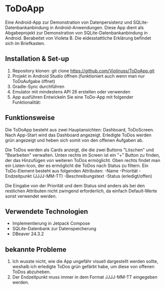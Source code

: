 # ToDoApp
Eine Android-App zur Demonstration von Datenpersistenz und SQLite-Datenbankanbindung in Android-Anwendungen. Diese App dient als Abgabeprojekt zur Demonstration von SQLite-Datenbankanbindung in Android. Berabeitet von Violeta B. Die eidesstattliche Erklärung befindet sich im Briefkasten.
## Installation & Set-up
1. Repository klonen:
 git clone https://github.com/Violinuss/ToDoApp.git
3. Projekt in Android Studio öffnen (funktioniert auch wenn man nur ToDoAufgabe öffnet)
4. Gradle-Sync durchführen
5. Emulator mit mindestens API 26 erstellen oder verwenden
6. App ausführen
Entwickeln Sie eine ToDo-App mit folgender Funktionalität:

## Funktionsweise
Die ToDoApp besteht aus zwei Hauptansichten: Dashboard, ToDoScreen.
Nach App-Start wird das Dashboard angezeigt.
Erledigte ToDos werden grün angezeigt und heben sich somit von den offenen Aufgaben ab.

Die ToDos werden als Cards anzeigt, die die zwei Buttons "Löschen" und "Bearbeiten" verwalten.
Unten rechts im Screen ist ein "+" Button zu finden, der das Hinzufügen von weiteren ToDos ermöglicht.
Oben rechts findet man ein Listen-Icon, der es ermöglicht die ToDos nach Status zu filtern.
Ein ToDo-Element besteht aus folgenden Attributen:
-Name
-Priorität
-Endzeitpunkt (JJJJ-MM-TT)
-Beschreibungstext
-Status (erledigt/offen)

Die Eingabe von der Priorität und dem Status sind anders als bei den restlichen Attributen nicht zwingend erforderlich, da einfach Default-Werte sonst verwendet werden.

## Verwendete Technologien
- Implementierung in Jetpack Compose
- SQLite-Datenbank zur Datenspeicherung
- DBeaver 24.3.2

## bekannte Probleme
1. Ich wusste nicht, wie die App ungefähr visuell dargestellt werden sollte, weshalb ich erledigte ToDos grün gefärbt habe, um diese von offenen ToDos abzuheben.
2. Der Endzeitpunkt muss immer in dem Format JJJJ-MM-TT eingegeben werden.

